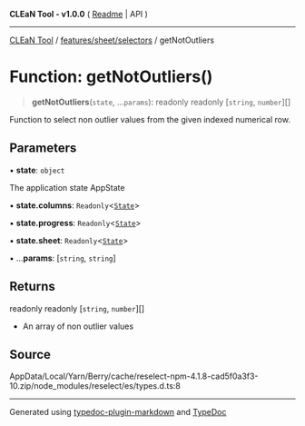 **CLEaN Tool - v1.0.0** ( [Readme](../../../../README.md) \| API )

***

[CLEaN Tool](../../../../modules.md) / [features/sheet/selectors](../README.md) / getNotOutliers

# Function: getNotOutliers()

> **getNotOutliers**(`state`, ...`params`): readonly readonly [`string`, `number`][]

Function to select non outlier values from the given indexed numerical row.

## Parameters

▪ **state**: `object`

The application state AppState

▪ **state.columns**: `Readonly`\<[`State`](../../../../selectors/columns/selectors/private/interfaces/State.md)\>

▪ **state.progress**: `Readonly`\<[`State`](../../../../selectors/columns/selectors/private/interfaces/State.md)\>

▪ **state.sheet**: `Readonly`\<[`State`](../../reducers/interfaces/State.md)\>

▪ ...**params**: [`string`, `string`]

## Returns

readonly readonly [`string`, `number`][]

- An array of non outlier values

## Source

AppData/Local/Yarn/Berry/cache/reselect-npm-4.1.8-cad5f0a3f3-10.zip/node\_modules/reselect/es/types.d.ts:8

***

Generated using [typedoc-plugin-markdown](https://www.npmjs.com/package/typedoc-plugin-markdown) and [TypeDoc](https://typedoc.org/)
